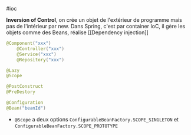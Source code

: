 #ioc 

**Inversion of Control**, on crée un objet de l'extérieur de programme mais pas de l'intérieur par new. Dans Spring, c'est par container IoC, il gère les objets comme des Beans, réalise [[Dependency injection]]

``` java
@Component("xxx")
	@Controller("xxx")
	@Service("xxx")
	@Repository("xxx")  

@Lazy
@Scope

@PostConstruct
@PreDestory

@Configuration
@Bean("beanId")
```

- `@Scope` a deux options `ConfigurableBeanFactory.SCOPE_SINGLETON` et `ConfigurableBeanFactory.SCOPE_PROTOTYPE`